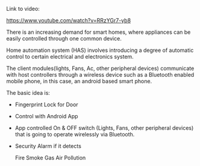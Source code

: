 Link to video:

https://www.youtube.com/watch?v=RRzYGr7-yb8


There is an increasing demand for smart homes, where appliances can be easily controlled through one common device. 

Home automation system (HAS) involves introducing a degree of automatic control to certain electrical and electronics system.

The client modules(lights, Fans, Ac, other peripheral devices) communicate with host controllers through a wireless device such as 
a Bluetooth enabled mobile phone, in this case, an android based smart phone.

The basic idea is:
            
- Fingerprint Lock for Door

- Control with Android App

- App controlled On & OFF switch (Lights, Fans, other peripheral devices) that is going to operate wirelessly via Bluetooth.

- Security Alarm if it detects
                    
     Fire
     Smoke
     Gas
     Air Pollution


